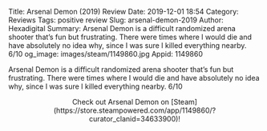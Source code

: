 Title: Arsenal Demon (2019) Review
Date: 2019-12-01 18:54
Category: Reviews
Tags: positive review
Slug: arsenal-demon-2019
Author: Hexadigital
Summary: Arsenal Demon is a difficult randomized arena shooter that’s fun but frustrating. There were times where I would die and have absolutely no idea why, since I was sure I killed everything nearby. 6/10
og_image: images/steam/1149860.jpg
Appid: 1149860

Arsenal Demon is a difficult randomized arena shooter that’s fun but frustrating. There were times where I would die and have absolutely no idea why, since I was sure I killed everything nearby. 6/10

<center>Check out Arsenal Demon on [Steam](https://store.steampowered.com/app/1149860/?curator_clanid=34633900)!</center>
